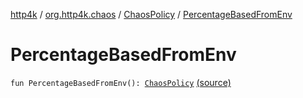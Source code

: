 [http4k](../../index.md) / [org.http4k.chaos](../index.md) / [ChaosPolicy](index.md) / [PercentageBasedFromEnv](./-percentage-based-from-env.md)

# PercentageBasedFromEnv

`fun PercentageBasedFromEnv(): `[`ChaosPolicy`](index.md) [(source)](https://github.com/http4k/http4k/blob/master/http4k-testing-chaos/src/main/kotlin/org/http4k/chaos/ChaosPolicy.kt#L22)